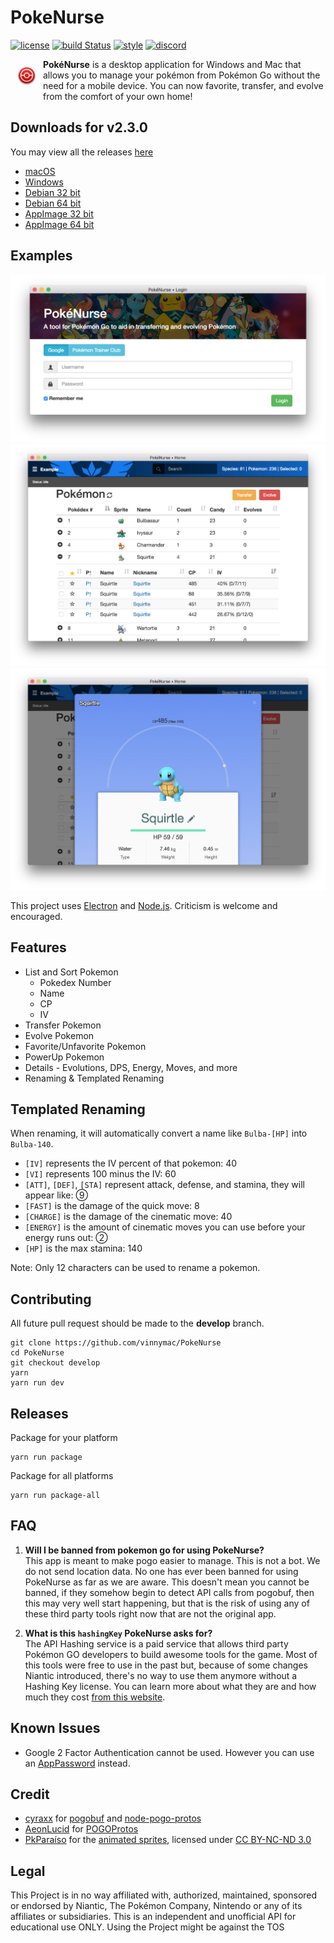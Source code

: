 # PokeNurse
[![license](https://img.shields.io/github/license/mashape/apistatus.svg?maxAge=2592000)]()
[![build Status](https://travis-ci.org/vinnymac/PokeNurse.svg?branch=develop)](https://travis-ci.org/vinnymac/PokeNurse)
[![style](https://img.shields.io/badge/style-eslint-brightgreen.svg)]()
[![discord](https://img.shields.io/badge/discord-PokéNurse-738bd7.svg)](https://discord.gg/sSXCruy)

<img src="app/imgs/pokecenterIcons/RED Mac.png?raw=true" width="32px" align="left" hspace="10" vspace="10">

**PokéNurse** is a desktop application for Windows and Mac that allows you to manage your pokémon from Pokémon Go without the need for a mobile device. You can now favorite, transfer, and evolve from the comfort of your own home!

## Downloads for v2.3.0
You may view all the releases [here](https://github.com/vinnymac/PokeNurse/releases)
* [macOS](https://github.com/vinnymac/PokeNurse/releases/download/v2.3.0/PokeNurse.dmg)
* [Windows](https://github.com/vinnymac/PokeNurse/releases/download/v2.3.0/PokeNurse.exe)
* [Debian 32 bit](https://github.com/vinnymac/PokeNurse/releases/download/v2.3.0/PokeNurse-ia32.deb)
* [Debian 64 bit](https://github.com/vinnymac/PokeNurse/releases/download/v2.3.0/PokeNurse-x64.deb)
* [AppImage 32 bit](https://github.com/vinnymac/PokeNurse/releases/download/v2.3.0/PokeNurse-ia32.AppImage)
* [AppImage 64 bit](https://github.com/vinnymac/PokeNurse/releases/download/v2.3.0/PokeNurse-x64.AppImage)

## Examples
![Login Window](app/loginExample.png)
![Main Window](app/tableExample.png)
![Detail Window](app/detailExample.png)

This project uses [Electron](http://electron.atom.io/) and [Node.js](https://nodejs.org/en/).  Criticism is welcome and encouraged.

## Features
* List and Sort Pokemon
    * Pokedex Number
    * Name
    * CP
    * IV
* Transfer Pokemon
* Evolve Pokemon
* Favorite/Unfavorite Pokemon
* PowerUp Pokemon
* Details - Evolutions, DPS, Energy, Moves, and more
* Renaming & Templated Renaming

## Templated Renaming
When renaming, it will automatically convert a name like `Bulba-[HP]` into `Bulba-140`.
* `[IV]` represents the IV percent of that pokemon: 40
* `[VI]` represents 100 minus the IV: 60
* `[ATT]`, `[DEF]`, `[STA]` represent attack, defense, and stamina, they will appear like: ⑨
* `[FAST]` is the damage of the quick move: 8
* `[CHARGE]` is the damage of the cinematic move: 40
* `[ENERGY]` is the amount of cinematic moves you can use before your energy runs out: ②
* `[HP]` is the max stamina: 140

Note: Only 12 characters can be used to rename a pokemon.

## Contributing
  All future pull request should be made to the **develop** branch.

    git clone https://github.com/vinnymac/PokeNurse
    cd PokeNurse
    git checkout develop
    yarn
    yarn run dev

## Releases

  Package for your platform

    yarn run package

  Package for all platforms

    yarn run package-all

## FAQ
1. **Will I be banned from pokemon go for using PokeNurse?**  
This app is meant to make pogo easier to manage. This is not a bot. We do not send location data. No one has ever been banned for using PokeNurse as far as we are aware. This doesn't mean you cannot be banned, if they somehow begin to detect API calls from pogobuf, then this may very well start happening, but that is the risk of using any of these third party tools right now that are not the original app.

2. **What is this `hashingKey` PokeNurse asks for?**  
The API Hashing service is a paid service that allows third party Pokémon GO developers to build awesome tools for the game. Most of this tools were free to use in the past but, because of some changes Niantic introduced, there's no way to use them anymore without a Hashing Key license. You can learn more about what they are and how much they cost [from this website](https://talk.pogodev.org/d/51-api-hashing-service-by-pokefarmer).

## Known Issues
* Google 2 Factor Authentication cannot be used. However you can use an [AppPassword](https://security.google.com/settings/security/apppasswords) instead.

## Credit
* [cyraxx](https://github.com/cyraxx) for [pogobuf](https://github.com/cyraxx/pogobuf) and [node-pogo-protos](https://github.com/cyraxx/node-pogo-protos)
* [AeonLucid](https://github.com/AeonLucid) for [POGOProtos](https://github.com/AeonLucid/POGOProtos)
* [PkParaíso](https://www.pkparaiso.com) for the [animated sprites](https://www.pkparaiso.com/xy/sprites_pokemon.php), licensed under [CC BY-NC-ND 3.0](https://creativecommons.org/licenses/by-nc-nd/3.0/)

## Legal
This Project is in no way affiliated with, authorized, maintained, sponsored or endorsed by Niantic, The Pokémon Company, Nintendo or any of its affiliates or subsidiaries. This is an independent and unofficial API for educational use ONLY. Using the Project might be against the TOS
